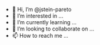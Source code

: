 - 👋 Hi, I’m @jstein-pareto
- 👀 I’m interested in ...
- 🌱 I’m currently learning ...
- 💞️ I’m looking to collaborate on ...
- 📫 How to reach me ...

<!---
jstein-pareto/jstein-pareto is a ✨ special ✨ repository because its `README.md` (this file) appears on your GitHub profile.
You can click the Preview link to take a look at your changes.
--->
